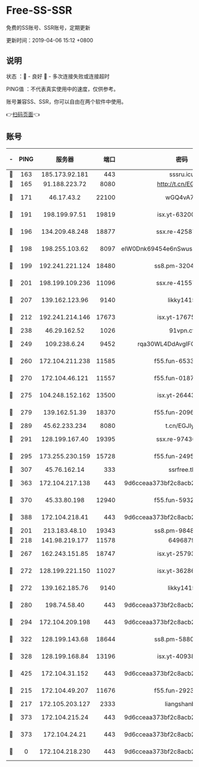# Free-SS-SSR

免费的SS账号、SSR账号，定期更新

更新时间：2019-04-06 15:12 +0800

## 说明

状态     ：🙂 - 良好 🙁 - 多次连接失败或连接超时

PING值   ：不代表真实使用中的速度，仅供参考。

账号兼容SS、SSR，你可以自由在两个软件中使用。

👉[扫码页面](https://liesauer.github.io/Free-SS-SSR/)👈

## 账号

|-|PING|服务器|端口|密码|加密方式|区域|
|:----:|:----:|:-----:|-----:|:----:|:----:|:----:|
|🙂|163|185.173.92.181|443|sssru.icu|rc4-md5|RU|
|🙂|165|91.188.223.72|8080|http://t.cn/EGJIyrl|rc4-md5|RU|
|🙂|171|46.17.43.2|22100|wGQ4vA7D|aes-256-gcm|RU|
|🙂|191|198.199.97.51|19819|isx.yt-63200254|aes-256-cfb|US|
|🙂|196|134.209.48.248|18877|ssx.re-42587403|aes-256-cfb|US|
|🙂|198|198.255.103.62|8097|eIW0Dnk69454e6nSwuspv9DmS201tQ0D|aes-256-cfb|US|
|🙂|199|192.241.221.124|18480|ss8.pm-32044618|aes-256-cfb|US|
|🙂|201|198.199.109.236|11096|ssx.re-41557165|aes-256-cfb|US|
|🙂|207|139.162.123.96|9140|likky1415|aes-256-cfb|JP|
|🙂|212|192.241.214.146|17673|isx.yt-17675026|aes-256-cfb|US|
|🙂|238|46.29.162.52|1026|91vpn.cf|rc4-md5|RU|
|🙂|249|109.238.6.24|9452|rqa30WL4DdAvgIFG6Fs3znzTa|aes-256-cfb|FR|
|🙂|260|172.104.211.238|11585|f55.fun-65338054|aes-256-cfb|US|
|🙂|270|172.104.46.121|11557|f55.fun-01871509|aes-256-cfb|SG|
|🙂|275|104.248.152.162|13500|isx.yt-26443647|aes-256-cfb|SG|
|🙂|279|139.162.51.39|18370|f55.fun-20968647|aes-256-cfb|SG|
|🙂|289|45.62.233.234|8080|t.cn/EGJIyrl|rc4-md5|CA|
|🙂|291|128.199.167.40|19395|ssx.re-97436053|aes-256-cfb|SG|
|🙂|295|173.255.230.159|15728|f55.fun-24959941|aes-256-cfb|US|
|🙂|307|45.76.162.14|333|ssrfree.tk|rc4|SG|
|🙂|363|172.104.217.138|443|9d6cceaa373bf2c8acb22e60b6a58be6|aes-256-cfb|US|
|🙂|370|45.33.80.198|12940|f55.fun-59324256|aes-256-cfb|US|
|🙂|388|172.104.218.41|443|9d6cceaa373bf2c8acb22e60b6a58be6|aes-256-cfb|US|
|🙂|201|213.183.48.10|19343|ss8.pm-98489424|rc4-md5|RU|
|🙂|218|141.98.219.177|11578|6496879|chacha20|US|
|🙂|267|162.243.151.85|18747|isx.yt-25793910|aes-256-cfb|US|
|🙂|272|128.199.221.150|11027|isx.yt-36286257|aes-256-cfb|SG|
|🙂|272|139.162.185.76|9140|likky1415|aes-256-cfb|DE|
|🙂|280|198.74.58.40|443|9d6cceaa373bf2c8acb22e60b6a58be6|aes-256-cfb|US|
|🙂|294|172.104.209.198|443|9d6cceaa373bf2c8acb22e60b6a58be6|aes-256-cfb|US|
|🙂|322|128.199.143.68|18644|ss8.pm-58805448|aes-256-cfb|SG|
|🙂|328|128.199.168.84|13196|isx.yt-40938959|aes-256-cfb|SG|
|🙂|425|172.104.31.152|443|9d6cceaa373bf2c8acb22e60b6a58be6|aes-256-cfb|US|
|🙁|215|172.104.49.207|11676|f55.fun-29234040|aes-256-cfb|SG|
|🙁|217|172.105.203.127|2333|liangshanbo|chacha20|JP|
|🙁|373|172.104.215.24|443|9d6cceaa373bf2c8acb22e60b6a58be6|aes-256-cfb|US|
|🙁|373|172.104.24.21|443|9d6cceaa373bf2c8acb22e60b6a58be6|aes-256-cfb|US|
|🙁|0|172.104.218.230|443|9d6cceaa373bf2c8acb22e60b6a58be6|aes-256-cfb|US|
